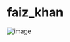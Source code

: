# faiz_khan
![image](https://user-images.githubusercontent.com/73074105/132999384-04335097-38b5-4ec4-864e-c95b21c69248.png)

